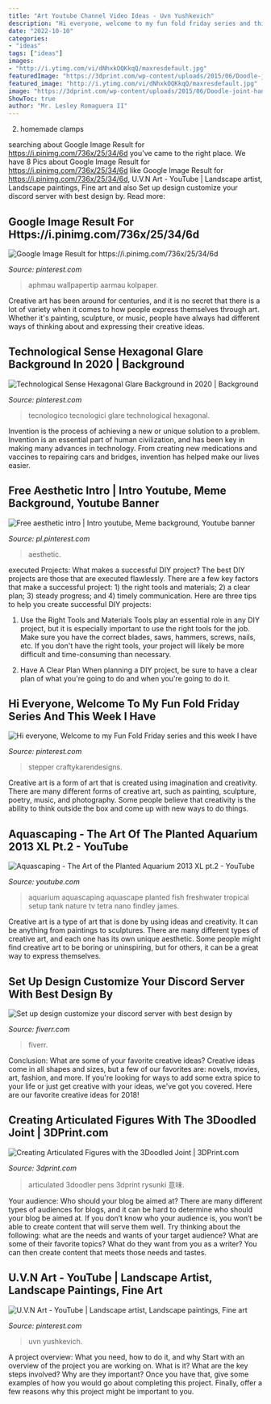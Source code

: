 ```yaml
---
title: "Art Youtube Channel Video Ideas - Uvn Yushkevich"
description: "Hi everyone, welcome to my fun fold friday series and this week i have"
date: "2022-10-10"
categories:
- "ideas"
tags: ["ideas"]
images:
- "http://i.ytimg.com/vi/dNhxkOQKkqQ/maxresdefault.jpg"
featuredImage: "https://3dprint.com/wp-content/uploads/2015/06/Doodle-joint-hand.jpg"
featured_image: "http://i.ytimg.com/vi/dNhxkOQKkqQ/maxresdefault.jpg"
image: "https://3dprint.com/wp-content/uploads/2015/06/Doodle-joint-hand.jpg"
ShowToc: true
author: "Mr. Lesley Romaguera II"
---
```



2. homemade clamps

	

		
searching about Google Image Result for https://i.pinimg.com/736x/25/34/6d you've came to the right place. We have 8 Pics about Google Image Result for https://i.pinimg.com/736x/25/34/6d like Google Image Result for https://i.pinimg.com/736x/25/34/6d, U.V.N Art - YouTube | Landscape artist, Landscape paintings, Fine art and also Set up design customize your discord server with best design by. Read more:
		
    
## Google Image Result For Https://i.pinimg.com/736x/25/34/6d

<img loading=lazy src="https://i.pinimg.com/736x/e1/d6/96/e1d696d52e9e33ee9fce3f0b904bc9f8.jpg" onerror="this.onerror=null;this.src='https://tse3.mm.bing.net/th?id=OIP.KpBxnmoRkXLl0WxLf6cTowHaMC&amp;pid=15.1';" alt="Google Image Result for https://i.pinimg.com/736x/25/34/6d">

_Source: pinterest.com_

>aphmau wallpapertip aarmau kolpaper. 

	

Creative art has been around for centuries, and it is no secret that there is a lot of variety when it comes to how people express themselves through art. Whether it's painting, sculpture, or music, people have always had different ways of thinking about and expressing their creative ideas.

    
## Technological Sense Hexagonal Glare Background In 2020 | Background

<img loading=lazy src="https://i.pinimg.com/736x/6b/43/92/6b43929c2ce5fd7cf44d4a6c8cf93072.jpg" onerror="this.onerror=null;this.src='https://tse4.mm.bing.net/th?id=OIP.IOP5Fjq6WNEP29NxQQmpuAHaJ5&amp;pid=15.1';" alt="Technological Sense Hexagonal Glare Background in 2020 | Background">

_Source: pinterest.com_

>tecnologico tecnologici glare technological hexagonal. 

	

Invention is the process of achieving a new or unique solution to a problem. Invention is an essential part of human civilization, and has been key in making many advances in technology. From creating new medications and vaccines to repairing cars and bridges, invention has helped make our lives easier.

    
## Free Aesthetic Intro | Intro Youtube, Meme Background, Youtube Banner

<img loading=lazy src="https://i.pinimg.com/736x/a0/ed/ea/a0edea25cb65b9dc3af67b029c59bee4.jpg" onerror="this.onerror=null;this.src='https://tse1.mm.bing.net/th?id=OIP.yhaJRbgnA-fPM7nKF99iRwHaEK&amp;pid=15.1';" alt="Free aesthetic intro | Intro youtube, Meme background, Youtube banner">

_Source: pl.pinterest.com_

>aesthetic. 

	

executed Projects: What makes a successful DIY project?
The best DIY projects are those that are executed flawlessly. There are a few key factors that make a successful project: 1) the right tools and materials; 2) a clear plan; 3) steady progress; and 4) timely communication. Here are three tips to help you create successful DIY projects:
1. Use the Right Tools and Materials
Tools play an essential role in any DIY project, but it is especially important to use the right tools for the job. Make sure you have the correct blades, saws, hammers, screws, nails, etc. If you don't have the right tools, your project will likely be more difficult and time-consuming than necessary.

2. Have A Clear Plan
When planning a DIY project, be sure to have a clear plan of what you're going to do and when you're going to do it.

    
## Hi Everyone, Welcome To My Fun Fold Friday Series And This Week I Have

<img loading=lazy src="https://i.pinimg.com/736x/50/7c/bc/507cbcb24c983438f2980e62544f8020.jpg" onerror="this.onerror=null;this.src='https://tse1.mm.bing.net/th?id=OIP.9OtLbBTZoraCxoZs0R-mpgHaD4&amp;pid=15.1';" alt="Hi everyone, Welcome to my Fun Fold Friday series and this week I have">

_Source: pinterest.com_

>stepper craftykarendesigns. 

	

Creative art is a form of art that is created using imagination and creativity. There are many different forms of creative art, such as painting, sculpture, poetry, music, and photography. Some people believe that creativity is the ability to think outside the box and come up with new ways to do things.

    
## Aquascaping - The Art Of The Planted Aquarium 2013 XL Pt.2 - YouTube

<img loading=lazy src="http://i.ytimg.com/vi/dNhxkOQKkqQ/maxresdefault.jpg" onerror="this.onerror=null;this.src='https://tse1.mm.bing.net/th?id=OIP.JHWmgFun3-h5saNG9CbSkwHaEK&amp;pid=15.1';" alt="Aquascaping - The Art of the Planted Aquarium 2013 XL pt.2 - YouTube">

_Source: youtube.com_

>aquarium aquascaping aquascape planted fish freshwater tropical setup tank nature tv tetra nano findley james. 

	

Creative art is a type of art that is done by using ideas and creativity. It can be anything from paintings to sculptures. There are many different types of creative art, and each one has its own unique aesthetic. Some people might find creative art to be boring or uninspiring, but for others, it can be a great way to express themselves.

    
## Set Up Design Customize Your Discord Server With Best Design By

<img loading=lazy src="https://fiverr-res.cloudinary.com/images/t_main1,q_auto,f_auto,q_auto,f_auto/gigs2/181917165/original/305132b71f8fb380cd753240f380b6ee31476c9a/professionally-setup-discord-server-with-interactive-design.jpg" onerror="this.onerror=null;this.src='https://tse3.mm.bing.net/th?id=OIP.J51fLuP4yEJvsd930mjIAAHaE_&amp;pid=15.1';" alt="Set up design customize your discord server with best design by">

_Source: fiverr.com_

>fiverr. 

	

Conclusion: What are some of your favorite creative ideas?
Creative ideas come in all shapes and sizes, but a few of our favorites are: novels, movies, art, fashion, and more. If you're looking for ways to add some extra spice to your life or just get creative with your ideas, we've got you covered. Here are our favorite creative ideas for 2018!

    
## Creating Articulated Figures With The 3Doodled Joint | 3DPrint.com

<img loading=lazy src="https://3dprint.com/wp-content/uploads/2015/06/Doodle-joint-hand.jpg" onerror="this.onerror=null;this.src='https://tse4.mm.bing.net/th?id=OIP.N5lhkIkX3NigiRhUMeF_vwHaJ4&amp;pid=15.1';" alt="Creating Articulated Figures with the 3Doodled Joint | 3DPrint.com">

_Source: 3dprint.com_

>articulated 3doodler pens 3dprint rysunki 意味. 

	

Your audience: Who should your blog be aimed at?
There are many different types of audiences for blogs, and it can be hard to determine who should your blog be aimed at. If you don’t know who your audience is, you won’t be able to create content that will serve them well. Try thinking about the following: what are the needs and wants of your target audience? What are some of their favorite topics? What do they want from you as a writer? You can then create content that meets those needs and tastes.

    
## U.V.N Art - YouTube | Landscape Artist, Landscape Paintings, Fine Art

<img loading=lazy src="https://i.pinimg.com/736x/da/f9/ef/daf9eff4709dc2a69ea253587c4c1c22.jpg" onerror="this.onerror=null;this.src='https://tse4.mm.bing.net/th?id=OIP.7s-eYood4t72gNpmbzi50wHaFj&amp;pid=15.1';" alt="U.V.N Art - YouTube | Landscape artist, Landscape paintings, Fine art">

_Source: pinterest.com_

>uvn yushkevich. 

	

A project overview: What you need, how to do it, and why
Start with an overview of the project you are working on. What is it? What are the key steps involved? Why are they important? Once you have that, give some examples of how you would go about completing this project. Finally, offer a few reasons why this project might be important to you.

